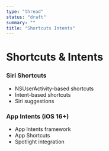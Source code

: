 ```yaml
---
type: "thread"
status: "draft"
summary: ""
title: "Shortcuts Intents"
---
```


# Shortcuts & Intents


### Siri Shortcuts
- NSUserActivity-based shortcuts
- Intent-based shortcuts
- Siri suggestions

### App Intents (iOS 16+)
- App Intents framework
- App Shortcuts
- Spotlight integration

